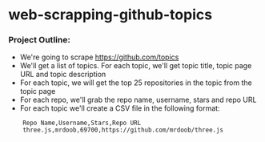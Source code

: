 # web-scrapping-github-topics

### Project Outline:
- We're going to scrape https://github.com/topics
- We'll get a list of topics. For each topic, we'll get topic title, topic page URL and topic description
- For each topic, we will get the top 25 repositories in the topic from the topic page
- For each repo, we'll grab the repo name, username, stars and repo URL
- For each topic we'll create a CSV file in the following format:
```
    Repo Name,Username,Stars,Repo URL
    three.js,mrdoob,69700,https://github.com/mrdoob/three.js

```  
